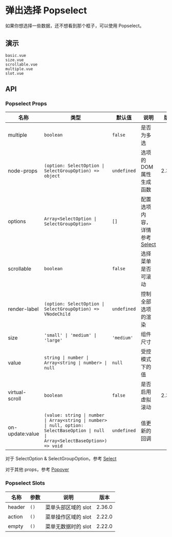 # 弹出选择 Popselect

如果你想选择一些数据，还不想看到那个框子，可以使用 Popselect。

## 演示

```demo
basic.vue
size.vue
scrollable.vue
multiple.vue
slot.vue
```

## API

### Popselect Props

| 名称 | 类型 | 默认值 | 说明 | 版本 |
| --- | --- | --- | --- | --- |
| multiple | `boolean` | `false` | 是否为多选 |  |
| node-props | `(option: SelectOption \| SelectGroupOption) => object` | `undefined` | 选项的 DOM 属性生成函数 | 2.30.4 |
| options | `Array<SelectOption \| SelectGroupOption>` | `[]` | 配置选项内容，详情参考 [Select](select#SelectOption-Properties) |  |
| scrollable | `boolean` | `false` | 选择菜单是否可滚动 |  |
| render-label | `(option: SelectOption \| SelectGroupOption) => VNodeChild` | `undefined` | 控制全部选项的渲染 |  |
| size | `'small' \| 'medium' \| 'large'` | `'medium'` | 组件尺寸 |  |
| value | `string \| number \| Array<string \| number> \| null` | `null` | 受控模式下的值 |  |
| virtual-scroll | `boolean` | `false` | 是否启用虚拟滚动 | 2.30.4 |
| on-update:value | `(value: string \| number \| Array<string \| number> \| null, option: SelectBaseOption \| null \| Array<SelectBaseOption>) => void` | `undefined` | 值更新的回调 |  |

对于 SelectOption & SelectGroupOption，参考 [Select](select#SelectOption-Properties)

对于其他 props，参考 [Popover](popover#Popover-Props)

### Popselect Slots

| 名称   | 参数 | 说明                | 版本   |
| ------ | ---- | ------------------- | ------ |
| header | `()` | 菜单头部区域的 slot | 2.36.0 |
| action | `()` | 菜单操作区域的 slot | 2.22.0 |
| empty  | `()` | 菜单无数据时的 slot | 2.22.0 |

